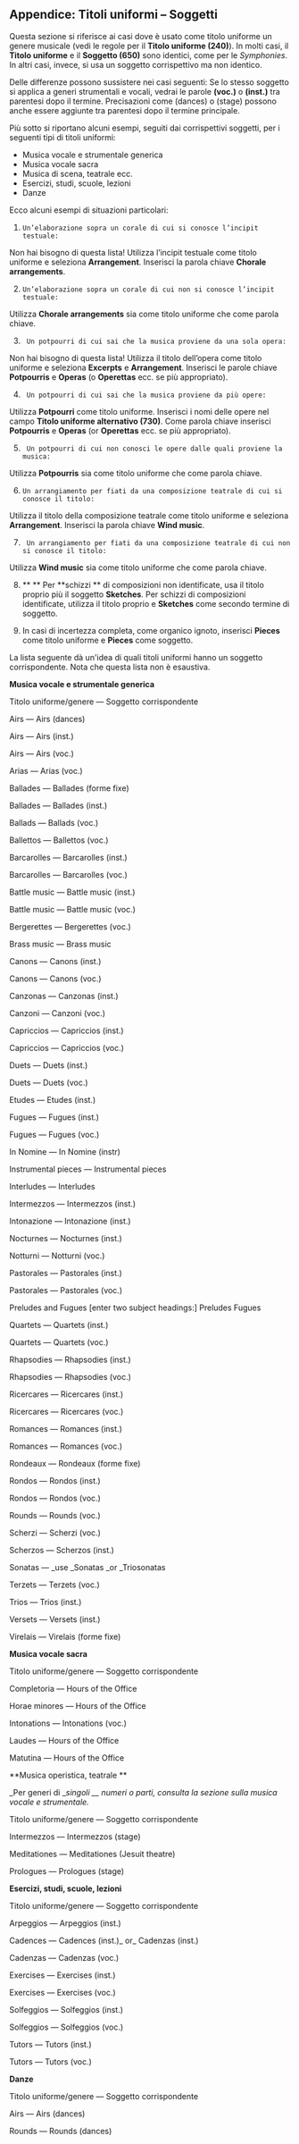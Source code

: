 ## Appendice: Titoli uniformi – Soggetti

Questa sezione si riferisce ai casi dove è usato come titolo uniforme un genere musicale (vedi le regole per il **Titolo uniforme (240)**). In molti casi, il  **Titolo uniforme** e il **Soggetto (650)** sono identici, come per le _Symphonies_. In altri casi, invece, si usa un soggetto corrispettivo ma non identico.

Delle differenze possono sussistere nei casi seguenti: Se lo stesso soggetto si applica a generi strumentali e vocali, vedrai le parole **(voc.)** o **(inst.)** tra parentesi dopo il termine. Precisazioni come (dances) o (stage) possono anche essere aggiunte tra parentesi dopo il termine principale.

Più sotto si riportano alcuni esempi, seguiti dai corrispettivi soggetti, per i seguenti tipi di titoli uniformi:

- Musica vocale e strumentale generica  
- Musica vocale sacra  
- Musica di scena, teatrale ecc. 
- Esercizi, studi, scuole, lezioni 
- Danze

Ecco alcuni esempi di situazioni particolari:

1.     Un’elaborazione sopra un corale di cui si conosce l’incipit testuale:  
Non hai bisogno di questa lista! Utilizza l’incipit testuale come titolo uniforme e seleziona **Arrangement**. Inserisci la parola chiave  **Chorale arrangements**.

2.     Un’elaborazione sopra un corale di cui non si conosce l’incipit testuale:  
Utilizza **Chorale arrangements** sia come titolo uniforme che come parola chiave.

3.      Un potpourri di cui sai che la musica proviene da una sola opera:  
Non hai bisogno di questa lista! Utilizza il titolo dell’opera come titolo uniforme e seleziona **Excerpts** e **Arrangement**. Inserisci le parole chiave **Potpourris** e **Operas** (o **Operettas** ecc. se più appropriato).

4.      Un potpourri di cui sai che la musica proviene da più opere:  
Utilizza **Potpourri** come titolo uniforme. Inserisci i nomi delle opere nel campo **Titolo uniforme alternativo (730)**. Come parola chiave inserisci **Potpourris** e **Operas** (or **Operettas** ecc. se più appropriato).

5.      Un potpourri di cui non conosci le opere dalle quali proviene la musica:  
Utilizza **Potpourris** sia come titolo uniforme che come parola chiave.

6.     Un arrangiamento per fiati da una composizione teatrale di cui si conosce il titolo:  
Utilizza il titolo della composizione teatrale come titolo uniforme e seleziona **Arrangement**. Inserisci la parola chiave **Wind music**.

7.      Un arrangiamento per fiati da una composizione teatrale di cui non si conosce il titolo:  
Utilizza **Wind music** sia come titolo uniforme che come parola chiave.

8. ** ** Per  **schizzi ** di composizioni non identificate, usa il titolo proprio più il soggetto **Sketches**. Per schizzi di composizioni identificate, utilizza il titolo proprio e  **Sketches**  come secondo termine di soggetto.

9.  In casi di incertezza completa, come organico ignoto, inserisci **Pieces**  come titolo uniforme e **Pieces**  come soggetto.

La lista seguente dà un'idea di quali titoli uniformi hanno un soggetto corrispondente. Nota che questa lista non è esaustiva.

**Musica vocale e strumentale generica**

Titolo uniforme/genere — Soggetto corrispondente

Airs — Airs (dances)

Airs — Airs (inst.)

Airs — Airs (voc.)

Arias — Arias (voc.)

Ballades — Ballades (forme fixe)

Ballades — Ballades (inst.)

Ballads — Ballads (voc.)

Ballettos — Ballettos (voc.)

Barcarolles — Barcarolles (inst.)

Barcarolles — Barcarolles (voc.)

Battle music — Battle music (inst.)

Battle music — Battle music (voc.)

Bergerettes — Bergerettes (voc.)

Brass music — Brass music

Canons — Canons (inst.)

Canons — Canons (voc.)

Canzonas — Canzonas (inst.)

Canzoni — Canzoni (voc.)

Capriccios — Capriccios (inst.)

Capriccios — Capriccios (voc.)

Duets — Duets (inst.)

Duets — Duets (voc.)

Etudes — Etudes (inst.)

Fugues — Fugues (inst.)

Fugues — Fugues (voc.)

In Nomine — In Nomine (instr)

Instrumental pieces — Instrumental pieces

Interludes — Interludes

Intermezzos — Intermezzos (inst.)

Intonazione — Intonazione (inst.)

Nocturnes — Nocturnes (inst.)

Notturni — Notturni (voc.)

Pastorales — Pastorales (inst.)

Pastorales — Pastorales (voc.)

Preludes and Fugues   [enter two subject headings:] Preludes Fugues

Quartets — Quartets (inst.)

Quartets — Quartets (voc.)

Rhapsodies — Rhapsodies (inst.)

Rhapsodies — Rhapsodies (voc.)

Ricercares — Ricercares (inst.)

Ricercares — Ricercares (voc.)

Romances — Romances (inst.)

Romances — Romances (voc.)

Rondeaux — Rondeaux (forme fixe)

Rondos — Rondos (inst.)

Rondos — Rondos (voc.)

Rounds — Rounds (voc.)

Scherzi — Scherzi (voc.)

Scherzos — Scherzos (inst.)

Sonatas — _use _Sonatas _or _Triosonatas

Terzets — Terzets (voc.)

Trios — Trios (inst.)

Versets — Versets (inst.)

Virelais — Virelais (forme fixe)

**Musica vocale sacra**

Titolo uniforme/genere — Soggetto corrispondente

Completoria — Hours of the Office

Horae minores — Hours of the Office

Intonations — Intonations (voc.)

Laudes — Hours of the Office

Matutina — Hours of the Office

  

**Musica operistica, teatrale **

_Per generi di  __singoli __ numeri o parti, consulta la sezione sulla musica vocale e strumentale._

Titolo uniforme/genere — Soggetto corrispondente

Intermezzos — Intermezzos (stage)

Meditationes — Meditationes (Jesuit theatre)

Prologues — Prologues (stage)

**Esercizi, studi, scuole, lezioni**

Titolo uniforme/genere — Soggetto corrispondente

Arpeggios — Arpeggios (inst.)

Cadences — Cadences (inst.)_ or_ Cadenzas (inst.)

Cadenzas — Cadenzas (voc.)

Exercises — Exercises (inst.)

Exercises — Exercises (voc.)

Solfeggios — Solfeggios (inst.)

Solfeggios — Solfeggios (voc.)

Tutors — Tutors (inst.)

Tutors — Tutors (voc.)

**Danze**

Titolo uniforme/genere — Soggetto corrispondente

Airs — Airs (dances)

Rounds — Rounds (dances)